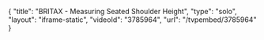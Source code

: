 {
    "title": "BRITAX - Measuring Seated Shoulder Height",
    "type": "solo",
    "layout": "iframe-static",
    "videoId": "3785964",
    "url": "\/tvpembed\/3785964"
}